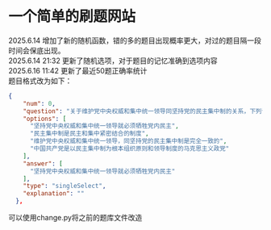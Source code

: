 # 一个简单的刷题网站

2025.6.14 增加了新的随机函数，错的多的题目出现概率更大，对过的题目隔一段时间会保底出现。  
2025.6.14 21:32 更新了随机选项，对于题目的记忆准确到选项内容  
2025.6.16 11:42 更新了最近50题正确率统计  
题目格式改为如下：
``` json
{
    "num": 0,
    "question": "关于维护党中央权威和集中统一领导同坚持党的民主集中制的关系，下列说法中错误的是（）。",
    "options": [
      "坚持党中央权威和集中统一领导就必须牺牲党内民主",
      "民主集中制是民主和集中紧密结合的制度",
      "维护党中央权威和集中统一领导，同坚持党的民主集中制是完全一致的",
      "中国共产党是以民主集中制为根本组织原则和领导制度的马克思主义政党"
    ],
    "answer": [
      "坚持党中央权威和集中统一领导就必须牺牲党内民主"
    ],
    "type": "singleSelect",
    "explanation": ""
  },
```
可以使用change.py将之前的题库文件改造
